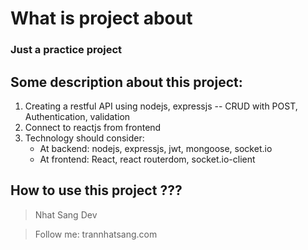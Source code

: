 # What is project about 
### Just a practice project

## Some description about this project:
1. Creating a restful API using nodejs, expressjs -- CRUD with POST, Authentication, validation
2. Connect to reactjs from frontend
3. Technology should consider:
    - At backend: nodejs, expressjs, jwt, mongoose, socket.io
    - At frontend: React, react routerdom, socket.io-client
## How to use this project ???

> Nhat Sang Dev

> Follow me: trannhatsang.com